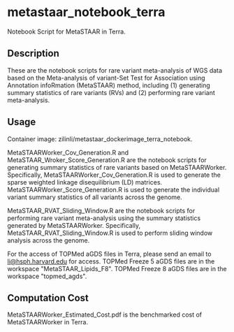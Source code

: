 # metastaar_notebook_terra
Notebook Script for MetaSTAAR in Terra.
## Description
These are the notebook scripts for rare variant meta-analysis of WGS data based on the Meta-analysis of 
variant-Set Test for Association using Annotation infoRmation (MetaSTAAR) method, 
including (1) generating summary statistics of rare variants (RVs) and (2) performing rare variant meta-analysis. 
## Usage
Container image: zilinli/metastaar_dockerimage_terra_notebook.

MetaSTAARWorker_Cov_Generation.R and MetaSTAAR_Wroker_Score_Generation.R are the notebook scripts for generating summary statistics of rare variants based on MetaSTAARWorker.  
Specifically, MetaSTAARWorker_Cov_Generation.R is used to generate the sparse weighted linkage disequilibrium (LD) matrices. 
MetaSTAARWorker_Score_Generation.R is used to generate the individual variant summary statistics of all variants across the genome.

MetaSTAAR_RVAT_Sliding_Window.R are the notebook scripts for performing rare variant meta-analysis using the summary statistics generated by MetaSTAARWorker.
Specifically, MetaSTAAR_RVAT_Sliding_Window.R is used to perform sliding window analysis across the genome.

For the access of TOPMed aGDS files in Terra, please send an email to li@hsph.harvard.edu for access.
TOPMed Freeze 5 aGDS files are in the workspace "MetaSTAAR_Lipids_F8".
TOPMed Freeze 8 aGDS files are in the workspace "topmed_agds". 
## Computation Cost
MetaSTAARWorker_Estimated_Cost.pdf is the benchmarked cost of MetaSTAARWorker in Terra.

